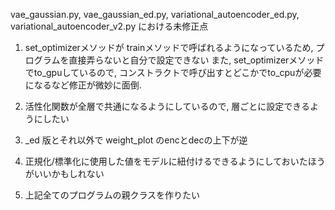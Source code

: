 vae_gaussian.py, vae_gaussian_ed.py, variational_autoencoder_ed.py, variational_autoencoder_v2.py における未修正点
1. set_optimizerメソッドが trainメソッドで呼ばれるようになっているため, プログラムを直接弄らないと自分で設定できない
   また, set_optimizerメソッドでto_gpuしているので, コンストラクトで呼び出すとどこかでto_cpuが必要になるなど修正が微妙に面倒.

2. 活性化関数が全層で共通になるようにしているので, 層ごとに設定できるようにしたい

3. _ed 版とそれ以外で weight_plot のencとdecの上下が逆

4. 正規化/標準化に使用した値をモデルに紐付けるできるようにしておいたほうがいいかもしれない

5. 上記全てのプログラムの親クラスを作りたい

